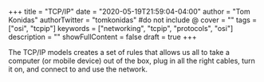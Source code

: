 +++
title = "TCP/IP"
date = "2020-05-19T21:59:04-04:00"
author = "Tom Konidas"
authorTwitter = "tomkonidas" #do not include @
cover = ""
tags = ["osi", "tcpip"]
keywords = ["networking", "tcpip", "protocols", "osi"]
description = ""
showFullContent = false
draft = true
+++

The TCP/IP models creates a set of rules that allows us all to take a computer 
(or mobile device) out of the box, plug in all the right cables, turn it on, 
and connect to and use the network.
